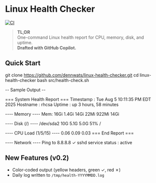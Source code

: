 # Linux Health Checker

[![CI](https://github.com/dennwats/linux-health-checker/actions/workflows/ci.yml/badge.svg)](https://github.com/dennwats/linux-health-checker/actions/workflows/ci.yml)

> **TL;DR**  
> One-command Linux health report for CPU, memory, disk, and uptime.  
> **Drafted with GitHub Copilot.**

## Quick Start

git clone https://github.com/dennwats/linux-health-checker.git
cd linux-health-checker
bash src/health-check.sh

-- Sample Output --

=== System Health Report ===
Timestamp : Tue Aug  5 10:11:35 PM EDT 2025
Hostname  : rhcsa
Uptime    : up 3 hours, 58 minutes

---- Memory ----
Mem:            16Gi       1.4Gi        14Gi        22Mi       922Mi        14Gi

---- Disk (/) ----
/dev/sda2        10G  5.1G  5.0G  51% /

---- CPU Load (1/5/15) ----
0.06 0.09 0.03
=== End Report ===

---- Network ----
Ping to 8.8.8.8 ✓
sshd service status : active

## New Features (v0.2)

- Color-coded output (yellow headers, green ✓, red ✗)
- Daily log written to `/tmp/health-YYYYMMDD.log`

